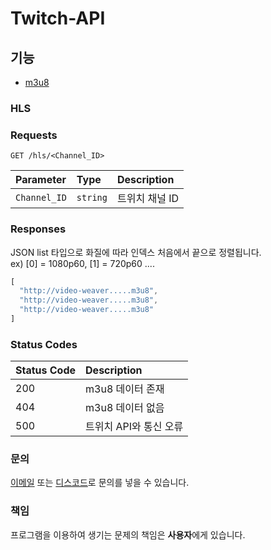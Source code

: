# Twitch-API <img src="https://img.shields.io/static/v1?label=code&message=Node.js&color=green" alt="">

## 기능
- [m3u8](#hls)

### HLS
### Requests
```http
GET /hls/<Channel_ID>
```
| Parameter | Type | Description |
| :--- | :--- | :--- |
| `Channel_ID` | `string` | 트위치 채널 ID |

### Responses
JSON list 타입으로 화질에 따라 인덱스 처음에서 끝으로 정렬됩니다.<br>
ex) [0] = 1080p60, [1] = 720p60 ....
```javascript
[
  "http://video-weaver.....m3u8",
  "http://video-weaver.....m3u8",
  "http://video-weaver.....m3u8"
]
```

### Status Codes
| Status Code | Description |
| :--- | :--- |
| 200 | m3u8 데이터 존재 |
| 404 | m3u8 데이터 없음 |
| 500 | 트위치 API와 통신 오류 |

### 문의
[이메일](mailto:kwabang2827@gmail.com) 또는 [디스코드](https://kwabang.codes/join)로 문의를 넣을 수 있습니다.

### 책임
프로그램을 이용하여 생기는 문제의 책임은 **사용자**에게 있습니다.
